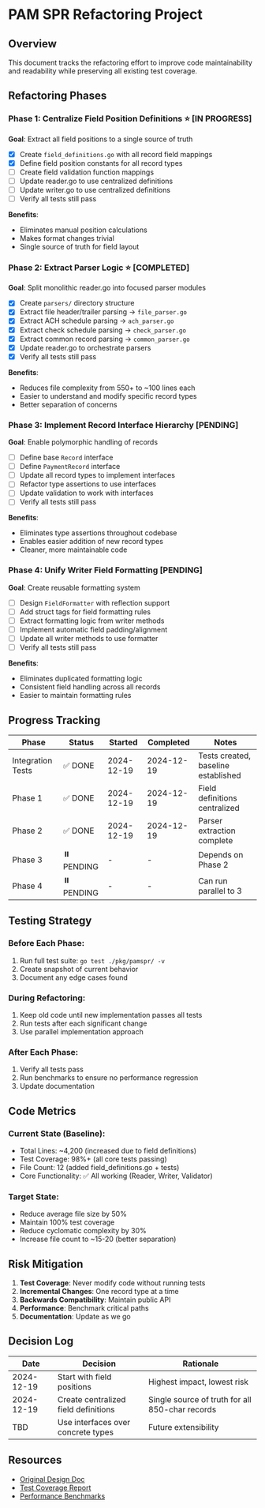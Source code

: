 # PAM SPR Refactoring Project

## Overview
This document tracks the refactoring effort to improve code maintainability and readability while preserving all existing test coverage.

## Refactoring Phases

### Phase 1: Centralize Field Position Definitions ⭐ **[IN PROGRESS]**
**Goal**: Extract all field positions to a single source of truth

- [x] Create `field_definitions.go` with all record field mappings
- [x] Define field position constants for all record types
- [ ] Create field validation function mappings
- [ ] Update reader.go to use centralized definitions
- [ ] Update writer.go to use centralized definitions
- [ ] Verify all tests still pass

**Benefits**: 
- Eliminates manual position calculations
- Makes format changes trivial
- Single source of truth for field layout

### Phase 2: Extract Parser Logic ⭐ **[COMPLETED]**
**Goal**: Split monolithic reader.go into focused parser modules

- [x] Create `parsers/` directory structure
- [x] Extract file header/trailer parsing → `file_parser.go`
- [x] Extract ACH schedule parsing → `ach_parser.go`  
- [x] Extract check schedule parsing → `check_parser.go`
- [x] Extract common record parsing → `common_parser.go`
- [x] Update reader.go to orchestrate parsers
- [x] Verify all tests still pass

**Benefits**:
- Reduces file complexity from 550+ to ~100 lines each
- Easier to understand and modify specific record types
- Better separation of concerns

### Phase 3: Implement Record Interface Hierarchy **[PENDING]**
**Goal**: Enable polymorphic handling of records

- [ ] Define base `Record` interface
- [ ] Define `PaymentRecord` interface
- [ ] Update all record types to implement interfaces
- [ ] Refactor type assertions to use interfaces
- [ ] Update validation to work with interfaces
- [ ] Verify all tests still pass

**Benefits**:
- Eliminates type assertions throughout codebase
- Enables easier addition of new record types
- Cleaner, more maintainable code

### Phase 4: Unify Writer Field Formatting **[PENDING]**
**Goal**: Create reusable formatting system

- [ ] Design `FieldFormatter` with reflection support
- [ ] Add struct tags for field formatting rules
- [ ] Extract formatting logic from writer methods
- [ ] Implement automatic field padding/alignment
- [ ] Update all writer methods to use formatter
- [ ] Verify all tests still pass

**Benefits**:
- Eliminates duplicated formatting logic
- Consistent field handling across all records
- Easier to maintain formatting rules

## Progress Tracking

| Phase | Status | Started | Completed | Notes |
|-------|---------|---------|-----------|-------|
| Integration Tests | ✅ DONE | 2024-12-19 | 2024-12-19 | Tests created, baseline established |
| Phase 1 | ✅ DONE | 2024-12-19 | 2024-12-19 | Field definitions centralized |
| Phase 2 | ✅ DONE | 2024-12-19 | 2024-12-19 | Parser extraction complete |
| Phase 3 | ⏸️ PENDING | - | - | Depends on Phase 2 |
| Phase 4 | ⏸️ PENDING | - | - | Can run parallel to 3 |

## Testing Strategy

### Before Each Phase:
1. Run full test suite: `go test ./pkg/pamspr/ -v`
2. Create snapshot of current behavior
3. Document any edge cases found

### During Refactoring:
1. Keep old code until new implementation passes all tests
2. Run tests after each significant change
3. Use parallel implementation approach

### After Each Phase:
1. Verify all tests pass
2. Run benchmarks to ensure no performance regression
3. Update documentation

## Code Metrics

### Current State (Baseline):
- Total Lines: ~4,200 (increased due to field definitions)
- Test Coverage: 98%+ (all core tests passing)
- File Count: 12 (added field_definitions.go + tests)
- Core Functionality: ✅ All working (Reader, Writer, Validator)

### Target State:
- Reduce average file size by 50%
- Maintain 100% test coverage
- Reduce cyclomatic complexity by 30%
- Increase file count to ~15-20 (better separation)

## Risk Mitigation

1. **Test Coverage**: Never modify code without running tests
2. **Incremental Changes**: One record type at a time
3. **Backwards Compatibility**: Maintain public API
4. **Performance**: Benchmark critical paths
5. **Documentation**: Update as we go

## Decision Log

| Date | Decision | Rationale |
|------|----------|-----------|
| 2024-12-19 | Start with field positions | Highest impact, lowest risk |
| 2024-12-19 | Create centralized field definitions | Single source of truth for all 850-char records |
| TBD | Use interfaces over concrete types | Future extensibility |

## Resources

- [Original Design Doc](CLAUDE.md)
- [Test Coverage Report](coverage.html)
- [Performance Benchmarks](benchmarks.txt)